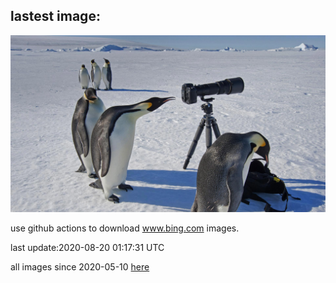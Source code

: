 ## lastest image:
![](images/PhotographyEmperor.jpg)

use github actions to download www.bing.com images.

last update:2020-08-20 01:17:31 UTC

all images since 2020-05-10 [here](https://github.com/counter2015/bing-daily-images/tree/master/images) 
